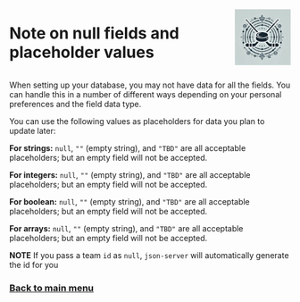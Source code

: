 <div style="display: flex; align-items: center; justify-content: space-between;">
  <h1>Note on null fields and placeholder values
</h1>
  <img src="rhs-logo_4x4.jpeg" alt="Rec Hockey League Logo" style="width: 100px; height: 100px; margin-left: 20px;">
</div>

When setting up your database, you may not have data for all the fields.
You can handle this in a number of different ways depending on your personal
preferences and the field data type.

You can use the following values as placeholders for data you plan to update later:

**For strings:** `null`, `""` (empty string), and `"TBD"` are all acceptable placeholders; but an empty field will not be accepted.

**For integers:** `null`, `""` (empty string), and `"TBD"` are all acceptable placeholders; but an empty field will not be accepted.

**For boolean:** `null`, `""` (empty string), and `"TBD"` are all acceptable placeholders; but an empty field will not be accepted.

**For arrays:** `null`, `""` (empty string), and `"TBD"` are all acceptable placeholders; but an empty field will not be accepted.

**NOTE** If you pass a team `id` as `null`, `json-server` will automatically generate the id for you

### [Back to main menu](nav.md)